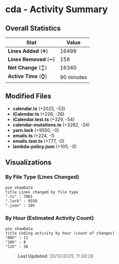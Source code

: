 # cda - Activity Summary 

## Overall Statistics

| Stat                   | Value                                                             |
| ---------------------- | ----------------------------------------------------------------- |
| **Lines Added** (➕)   | 16498                                          |
| **Lines Removed** (➖) | 158                                        |
| **Net Change** (↕)    | 16340                |
| **Active Time** (⌚)   | 90 minutes |


## Modified Files
- **calendar.ts** (+2025, -53)
- **iCalendar.ts** (+226, -26)
- **iCalendar.test.ts** (+329, -54)
- **calendar-mutations.ts** (+3262, -24)
- **yarn.lock** (+9550, -0)
- **emails.ts** (+224, -1)
- **emails.test.ts** (+777, -0)
- **lambda-policy.json** (+105, -0)

## Visualizations

### By File Type (Lines Changed)

```mermaid
pie showData
title Lines changed by file type
".ts" : 7001
".lock" : 9550
".json" : 105
```

### By Hour (Estimated Activity Count)

```mermaid
pie showData
title Coding activity by hour (count of changes)
"09h" : 11
"10h" : 8
"11h" : 36
```


> **Last Updated:** 30/10/2025, 11:39:28